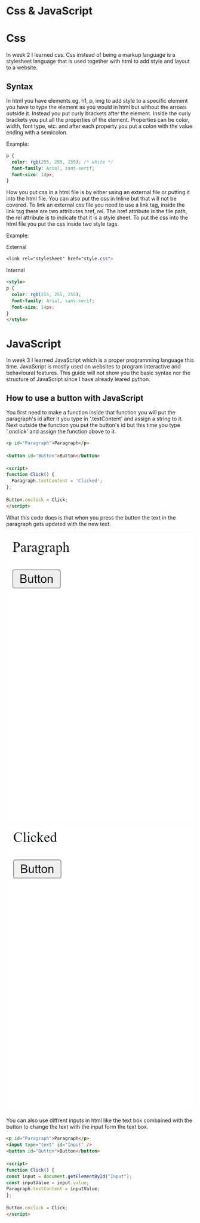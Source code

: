 # Css & JavaScript

# Css
In week 2 I learned css. Css instead of being a markup language is a stylesheet language that is used together with html to add style and layout to a website.

## Syntax
In html you have elements eg. h1, p, img to add style to a specific element you have to type the element as you would in html but without the arrows outside it. Instead you put curly brackets after the element. Inside the curly brackets you put all the properties of the element. Properties can be color, width, font type, etc. and after each property you put a colon with the value ending with a semicolon.

Example:
```css
p {
  color: rgb(255, 255, 255); /* white */
  font-family: Arial, sans-serif;
  font-size: 14px;
}
```
How you put css in a html file is by either using an external file or putting it into the html file. You can also put the css in Inline but that will not be covered. To link an external css file you need to use a link tag, inside the link tag there are two attributes href, rel. The href attribute is the file path, the rel attribute is to indicate that it is a style sheet. To put the css into the html file you put the css inside two style tags.

Example:

External
```css
<link rel="stylesheet" href="style.css">
```

Internal 
```html
<style>
p {
  color: rgb(255, 255, 255);
  font-family: Arial, sans-serif;
  font-size: 14px;
}
</style>
```

# JavaScript
In week 3 I learned JavaScript which is a proper programming language this time. JavaScript is mostly used on websites to program interactive and behavioural features. This guide will not show you the basic syntax nor the structure of JavaScript since I have already leared python.

## How to use a button with JavaScript
You first need to make a function inside that function you will put the paragraph's id after it you type in '.textContent' and assign a string to it. Next outside the function you put the button's id but this time you type '.onclick' and assign the function above to it.

```html
<p id="Paragraph">Paragraph</p>

<button id="Button">Button</button>

<script>
function Click() {
  Paragraph.textContent = 'Clicked';
};

Button.onclick = Click;
</script>
```
What this code does is that when you press the button the text in the paragraph gets updated with the new text.

![Html button unpressed with JavaScript](https://github.com/Random-Devil-with-internet/Evidence_Guide/blob/main/Button.png)
![Html button pressed with JavaScript](https://github.com/Random-Devil-with-internet/Evidence_Guide/blob/main/Button_2.png)

You can also use diffrent inputs in html like the text box combained with the button to change the text with the input form the text box.
```html
<p id="Paragraph">Paragraph</p>
<input type="text" id="Input" />
<button id="Button">Button</button>

<script>
function Click() {
const input = document.getElementById("Input");
const inputValue = input.value;
Paragraph.textContent = inputValue;
};

Button.onclick = Click;
</script>
```




